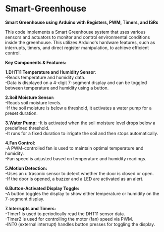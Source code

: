 # Smart-Greenhouse
**Smart Greenhouse using Arduino with Registers, PWM, Timers, and ISRs**

This code implements a Smart Greenhouse system that uses various sensors and actuators to monitor and control environmental conditions inside the greenhouse. This utilizes Arduino's hardware features, such as interrupts, timers, and direct register manipulation, to achieve efficient control.

**Key Components & Features:**

**1.DHT11 Temperature and Humidity Sensor:**  
-Reads temperature and humidity data.  
-Data is displayed on a 4-digit 7-segment display and can be toggled between temperature and humidity using a button.

**2.Soil Moisture Sensor:**  
-Reads soil moisture levels.  
-If the soil moisture is below a threshold, it activates a water pump for a preset duration.

**3.Water Pump:**
-It is activated when the soil moisture level drops below a predefined threshold.   
-It runs for a fixed duration to irrigate the soil and then stops automatically.

**4.Fan Control:**  
-A PWM-controlled fan is used to maintain optimal temperature and humidity.  
-Fan speed is adjusted based on temperature and humidity readings.

**5.Motion Detection:**  
-Uses an ultrasonic sensor to detect whether the door is closed or open.  
-If the door is opened, a buzzer and a LED are activated as an alert.

**6.Button-Activated Display Toggle:**  
-A button toggles the display to show either temperature or humidity on the 7-segment display.

**7.Interrupts and Timers:**  
-Timer1 is used to periodically read the DHT11 sensor data.  
-Timer2 is used for controlling the motor (fan) speed via PWM.  
-INT0 (external interrupt) handles button presses for toggling the display.
